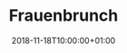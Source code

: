 ---
title: "Frauenbrunch"
publishdate: 2018-01-01T10:00:00+01:00
date: 2018-11-18T10:00:00+01:00
end: 2018-11-18T15:00:00+01:00
location: Dinkelhof
draft: false
outputs:
- html
- calendar
---